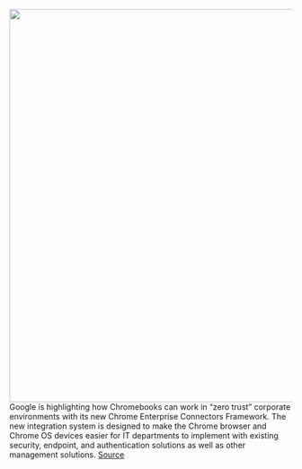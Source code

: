 <img src='https://cdn.vox-cdn.com/thumbor/hS2RFKgUA7duNuXJ7OxBcknCdjI=/0x0:2040x1360/1200x800/filters:focal(857x517:1183x843)/cdn.vox-cdn.com/uploads/chorus_image/image/70913495/acastro_180416_1777_chrome_0001.0.jpg' width='700px' /><br/>
Google is highlighting how Chromebooks can work in “zero trust” corporate environments with its new Chrome Enterprise Connectors Framework. The new integration system is designed to make the Chrome browser and Chrome OS devices easier for IT departments to implement with existing security, endpoint, and authentication solutions as well as other management solutions.
<a href='https://www.theverge.com/2022/5/26/23142956/google-chrome-os-enterprise-framework-security-endpoint'> Source <a/>